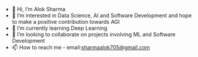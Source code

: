- 👋 Hi, I’m Alok Sharma
- 👀 I’m interested in Data Science, AI and Software Development and hope to make a positive contribution towards AGI
- 🌱 I’m currently learning Deep Learning
- 💞️ I’m looking to collaborate on projects involving ML and Software Development
- 📫 How to reach me - email:sharmaalok705@gmail.com

<!---
AlSh007/AlSh007 is a ✨ special ✨ repository because its `README.md` (this file) appears on your GitHub profile.
You can click the Preview link to take a look at your changes.
--->
